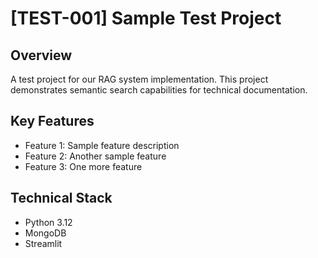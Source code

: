 # [TEST-001] Sample Test Project

## Overview
A test project for our RAG system implementation. This project demonstrates semantic search capabilities for technical documentation.

## Key Features
- Feature 1: Sample feature description
- Feature 2: Another sample feature
- Feature 3: One more feature

## Technical Stack
- Python 3.12
- MongoDB
- Streamlit